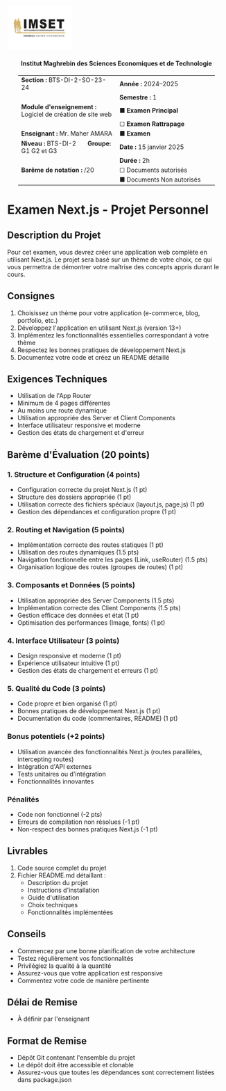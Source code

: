 <img src="/imset_logo.jpg" alt="IMSET Logo" width="150"/>

<div align="center">
    <h4>Institut Maghrebin des Sciences Economiques et de Technologie</h4>
</div>

<table style="width: 90%; margin: 0 auto; table-layout: fixed; border-collapse: collapse; text-align: left;">
    <colgroup>
        <col style="width: 50%;">
        <col style="width: 50%;">
    </colgroup>
    <tr>
        <td><strong>Section :</strong> BTS-DI-2-SO-23-24</td>
        <td><strong>Année :</strong> 2024–2025</td>
    </tr>
    <tr>
        <td></td>
        <td><strong>Semestre :</strong> 1</td>
    </tr>
    <tr>
        <td><strong>Module d'enseignement :</strong> Logiciel de création de site web</td>
        <td>■ <strong>Examen Principal</strong></td>
    </tr>
    <tr>
        <td></td>
        <td>☐ <strong>Examen Rattrapage</strong></td>
    </tr>
    <tr>
        <td><strong>Enseignant :</strong> Mr. Maher AMARA</td>
        <td>■ <strong>Examen</strong></td>
    </tr>
    <tr>
        <td><strong>Niveau :</strong> BTS-DI-2 &nbsp;&nbsp;&nbsp;&nbsp;&nbsp;&nbsp;<strong>Groupe:</strong> G1 G2 et G3</td>
        <td><strong>Date :</strong> 15 janvier 2025</td>
    </tr>
    <tr>
        <td></td>
        <td><strong>Durée :</strong> 2h</td>
    </tr>
    <tr>
        <td><strong>Barême de notation :</strong> /20</td>
        <td>☐ Documents autorisés</td>
    </tr>
    <tr>
        <td></td>
        <td>■ Documents Non autorisés</td>
    </tr>
</table>

# Examen Next.js - Projet Personnel

## Description du Projet
Pour cet examen, vous devrez créer une application web complète en utilisant Next.js. Le projet sera basé sur un thème de votre choix, ce qui vous permettra de démontrer votre maîtrise des concepts appris durant le cours.

## Consignes
1. Choisissez un thème pour votre application (e-commerce, blog, portfolio, etc.)
2. Développez l'application en utilisant Next.js (version 13+)
3. Implémentez les fonctionnalités essentielles correspondant à votre thème
4. Respectez les bonnes pratiques de développement Next.js
5. Documentez votre code et créez un README détaillé

## Exigences Techniques
- Utilisation de l'App Router
- Minimum de 4 pages différentes
- Au moins une route dynamique
- Utilisation appropriée des Server et Client Components
- Interface utilisateur responsive et moderne
- Gestion des états de chargement et d'erreur

## Barème d'Évaluation (20 points)

### 1. Structure et Configuration (4 points)
- Configuration correcte du projet Next.js (1 pt)
- Structure des dossiers appropriée (1 pt)
- Utilisation correcte des fichiers spéciaux (layout.js, page.js) (1 pt)
- Gestion des dépendances et configuration propre (1 pt)

### 2. Routing et Navigation (5 points)
- Implémentation correcte des routes statiques (1 pt)
- Utilisation des routes dynamiques (1.5 pts)
- Navigation fonctionnelle entre les pages (Link, useRouter) (1.5 pts)
- Organisation logique des routes (groupes de routes) (1 pt)

### 3. Composants et Données (5 points)
- Utilisation appropriée des Server Components (1.5 pts)
- Implémentation correcte des Client Components (1.5 pts)
- Gestion efficace des données et état (1 pt)
- Optimisation des performances (Image, fonts) (1 pt)

### 4. Interface Utilisateur (3 points)
- Design responsive et moderne (1 pt)
- Expérience utilisateur intuitive (1 pt)
- Gestion des états de chargement et erreurs (1 pt)

### 5. Qualité du Code (3 points)
- Code propre et bien organisé (1 pt)
- Bonnes pratiques de développement Next.js (1 pt)
- Documentation du code (commentaires, README) (1 pt)

### Bonus potentiels (+2 points)
- Utilisation avancée des fonctionnalités Next.js (routes parallèles, intercepting routes)
- Intégration d'API externes
- Tests unitaires ou d'intégration
- Fonctionnalités innovantes

### Pénalités
- Code non fonctionnel (-2 pts)
- Erreurs de compilation non résolues (-1 pt)
- Non-respect des bonnes pratiques Next.js (-1 pt)

## Livrables
1. Code source complet du projet
2. Fichier README.md détaillant :
   - Description du projet
   - Instructions d'installation
   - Guide d'utilisation
   - Choix techniques
   - Fonctionnalités implémentées

## Conseils
- Commencez par une bonne planification de votre architecture
- Testez régulièrement vos fonctionnalités
- Privilégiez la qualité à la quantité
- Assurez-vous que votre application est responsive
- Commentez votre code de manière pertinente

## Délai de Remise
- À définir par l'enseignant

## Format de Remise
- Dépôt Git contenant l'ensemble du projet
- Le dépôt doit être accessible et clonable
- Assurez-vous que toutes les dépendances sont correctement listées dans package.json
